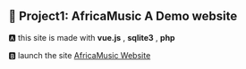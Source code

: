 ## :rocket:  Project1: AfricaMusic A Demo website
:a: this site is made with **vue.js** , **sqlite3** , **php**

:b: launch the site [AfricaMusic Website](https://africamusic.herokuapp.com/)
